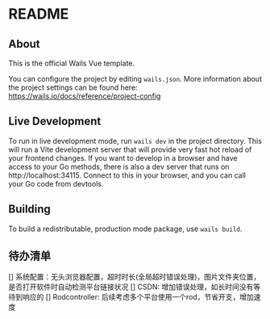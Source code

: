 # README

## About

This is the official Wails Vue template.

You can configure the project by editing `wails.json`. More information about the project settings can be found
here: https://wails.io/docs/reference/project-config

## Live Development

To run in live development mode, run `wails dev` in the project directory. This will run a Vite development
server that will provide very fast hot reload of your frontend changes. If you want to develop in a browser
and have access to your Go methods, there is also a dev server that runs on http://localhost:34115. Connect
to this in your browser, and you can call your Go code from devtools.

## Building

To build a redistributable, production mode package, use `wails build`.


## 待办清单
[] 系统配置：无头浏览器配置，超时时长(全局超时错误处理)，图片文件夹位置，是否打开软件时自动检测平台链接状况
[] CSDN: 增加错误处理，如长时间没有等待到响应的
[] Rodcontroller: 后续考虑多个平台使用一个rod，节省开支，增加速度